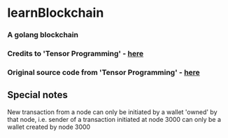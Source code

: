 # learnBlockchain

### A golang blockchain

### Credits to 'Tensor Programming' - [here](https://www.youtube.com/channel/UCYqCZOwHbnPwyjawKfE21wg)

### Original source code from 'Tensor Programming' - [here](https://github.com/tensor-programming/golang-blockchain)

## Special notes

New transaction from a node can only be initiated by a wallet 'owned' by that node, i.e. sender of a transaction initiated at node 3000 can only be a wallet created by node 3000
